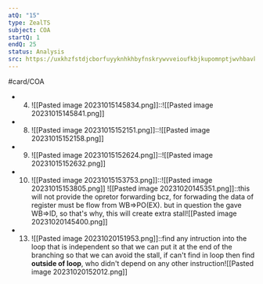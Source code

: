 ```yaml
---
atQ: "15"
type: ZealTS
subject: COA
startQ: 1
endQ: 25
status: Analysis
src: https://uxkhzfstdjcborfuyyknhkhbyfnskrywvveioufkbjkupomnptjwvhbavkysuhi.vercel.app/solution.html?testId=62cea705550abd866f9de327&test_id=25
---
```

#card/COA
 <!--SR:!2023-11-04,10,270-->
- 4. ![[Pasted image 20231015145834.png]]::![[Pasted image 20231015145841.png]] <!--SR:!2023-11-10,13,270-->
- 8. ![[Pasted image 20231015152151.png]]::![[Pasted image 20231015152158.png]] <!--SR:!2023-11-11,5,230-->
- 9. ![[Pasted image 20231015152624.png]]::![[Pasted image 20231015152632.png]] <!--SR:!2023-11-21,15,230-->
- 10. ![[Pasted image 20231015153753.png]]::![[Pasted image 20231015153805.png]] <!--SR:!2023-11-11,4,250-->
![[Pasted image 20231020145351.png]]::this will not provide the opretor forwarding bcz, for forwading the data of register must be flow from WB=>PO(EX). but in question the gave WB=>ID, so that's why, this will create extra stall![[Pasted image 20231020145400.png]] <!--SR:!2023-11-15,8,270-->
- 13.  ![[Pasted image 20231020151953.png]]::find any intruction into the loop that is independent so that we can put it at the end of the branching so that we can avoid the stall, if can't find in loop then find **outside of loop**, who didn't depend on any other instruction![[Pasted image 20231020152012.png]] <!--SR:!2023-12-20,42,290-->